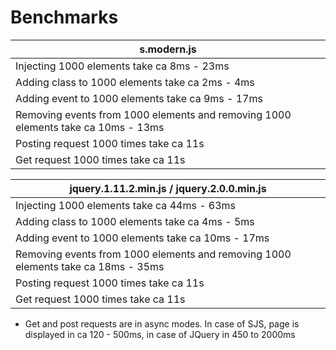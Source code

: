 # Benchmarks

| s.modern.js |
| ----------- |
| Injecting 1000 elements take ca 8ms - 23ms |
| Adding class to 1000 elements take ca 2ms - 4ms |
| Adding event to 1000 elements take ca 9ms - 17ms |
| Removing events from 1000 elements and removing 1000 elements take ca 10ms - 13ms |
| Posting request 1000 times take ca 11s |
| Get request 1000 times take ca 11s |

| jquery.1.11.2.min.js / jquery.2.0.0.min.js |
| ----------- |
| Injecting 1000 elements take ca 44ms - 63ms |
| Adding class to 1000 elements take ca 4ms - 5ms |
| Adding event to 1000 elements take ca 10ms - 17ms |
| Removing events from 1000 elements and removing 1000 elements take ca 18ms - 35ms |
| Posting request 1000 times take ca 11s |
| Get request 1000 times take ca 11s |

* Get and post requests are in async modes. In case of SJS, page is displayed in ca 120 - 500ms, in case of JQuery in 450 to 2000ms